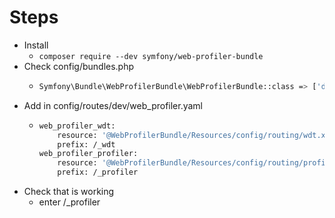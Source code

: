# Steps
- Install
  - ``` composer require --dev symfony/web-profiler-bundle ```
- Check config/bundles.php
    - ```bash
      Symfony\Bundle\WebProfilerBundle\WebProfilerBundle::class => ['dev' => true, 'test' => true],
      ```
- Add in config/routes/dev/web_profiler.yaml
  - ```bash
    web_profiler_wdt:
        resource: '@WebProfilerBundle/Resources/config/routing/wdt.xml'
        prefix: /_wdt
    web_profiler_profiler:
        resource: '@WebProfilerBundle/Resources/config/routing/profiler.xml'
        prefix: /_profiler

    ```
- Check that is working
    - enter /_profiler
